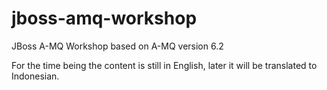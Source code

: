 # jboss-amq-workshop
JBoss A-MQ Workshop based on A-MQ version 6.2


For the time being the content is still in English, later it will be translated to Indonesian.

